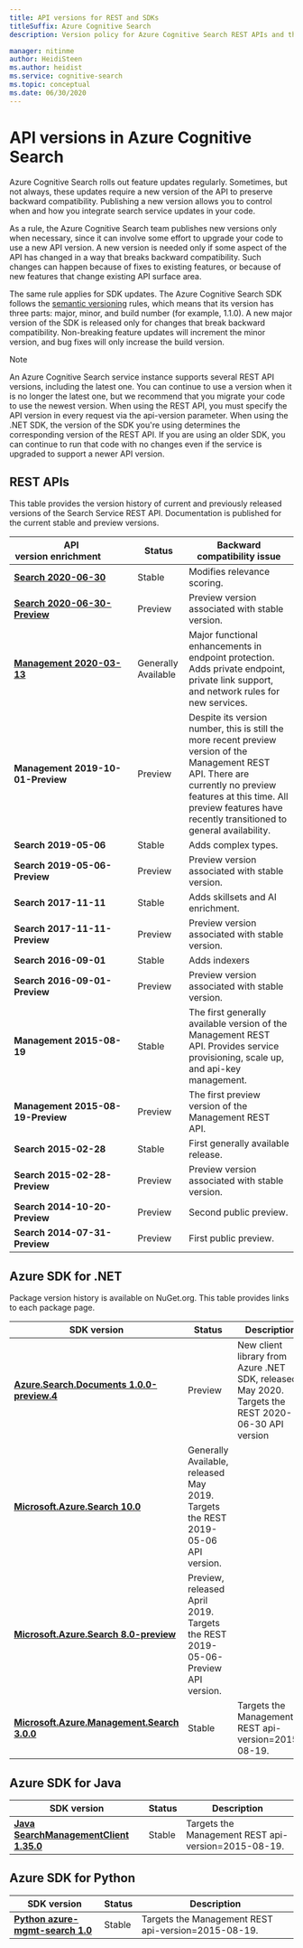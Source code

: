 ```yaml
---
title: API versions for REST and SDKs
titleSuffix: Azure Cognitive Search
description: Version policy for Azure Cognitive Search REST APIs and the client library in the .NET SDK.

manager: nitinme
author: HeidiSteen
ms.author: heidist
ms.service: cognitive-search
ms.topic: conceptual
ms.date: 06/30/2020
---
```


# API versions in Azure Cognitive Search

Azure Cognitive Search rolls out feature updates regularly. Sometimes, but not always, these updates require a new version of the API to preserve backward compatibility. Publishing a new version allows you to control when and how you integrate search service updates in your code.

As a rule, the Azure Cognitive Search team publishes new versions only when necessary, since it can involve some effort to upgrade your code to use a new API version. A new version is needed only if some aspect of the API has changed in a way that breaks backward compatibility. Such changes can happen because of fixes to existing features, or because of new features that change existing API surface area.

The same rule applies for SDK updates. The Azure Cognitive Search SDK follows the [semantic versioning](https://semver.org/) rules, which means that its version has three parts: major, minor, and build number (for example, 1.1.0). A new major version of the SDK is released only for changes that break backward compatibility. Non-breaking feature updates will increment the minor version, and bug fixes will only increase the build version.

> [!NOTE]
> An Azure Cognitive Search service instance supports several REST API versions, including the latest one. You can continue to use a version when it is no longer the latest one, but we recommend that you migrate your code to use the newest version. When using the REST API, you must specify the API version in every request via the api-version parameter. When using the .NET SDK, the version of the SDK you're using determines the corresponding version of the REST API. If you are using an older SDK, you can continue to run that code with no changes even if the service is upgraded to support a newer API version.

## REST APIs

This table provides the version history of current and previously released versions of the Search Service REST API. Documentation is published for the current stable and preview versions.

| API version&nbsp;enrichment&nbsp;&nbsp;&nbsp;&nbsp;&nbsp;&nbsp;&nbsp;&nbsp;&nbsp;&nbsp;&nbsp;  | Status | Backward compatibility issue |
|-------------|--------|------------------------------|
| [**Search 2020-06-30**](https://docs.microsoft.com/rest/api/searchservice/index)| Stable | Modifies relevance scoring. |
| [**Search 2020-06-30-Preview**](https://docs.microsoft.com/rest/api/searchservice/index-preview)| Preview | Preview version associated with stable version. |
| [**Management 2020-03-13**](https://docs.microsoft.com/rest/api/searchmanagement/) | Generally Available | Major functional enhancements in endpoint protection. Adds private endpoint, private link support, and network rules for new  services. |
| **Management 2019-10-01-Preview** | Preview  | Despite its version number, this is still the more recent preview version of the Management REST API. There are currently no preview features at this time. All preview features have recently transitioned to general availability. |
| **Search 2019-05-06** | Stable | Adds complex types. |
| **Search 2019-05-06-Preview** | Preview | Preview version associated with stable version. |
| **Search 2017-11-11** | Stable  | Adds skillsets and AI enrichment. |
| **Search 2017-11-11-Preview** | Preview | Preview version associated with stable version. |
| **Search 2016-09-01** |Stable | Adds indexers|
| **Search 2016-09-01-Preview** | Preview | Preview version associated with stable version.|
| **Management 2015-08-19**  | Stable| The first generally available version of the Management REST API. Provides service provisioning, scale up, and api-key management. |
| **Management 2015-08-19-Preview** | Preview| The first preview version of the Management REST API. |
| **Search 2015-02-28** | Stable  | First generally available release.  |
| **Search 2015-02-28-Preview** | Preview | Preview version associated with stable version. |
| **Search 2014-10-20-Preview** | Preview | Second public preview. |
| **Search 2014-07-31-Preview** | Preview | First public preview. |

## Azure SDK for .NET

Package version history is available on NuGet.org. This table provides links to each package page.

| SDK version | Status | Description |
|-------------|--------|------------------------------|
| [**Azure.Search.Documents 1.0.0-preview.4**](https://www.nuget.org/packages/Azure.Search.Documents/1.0.0-preview.4) | Preview | New client library from Azure .NET SDK, released May 2020. Targets the REST 2020-06-30 API version|
| [**Microsoft.Azure.Search 10.0**](https://www.nuget.org/packages/Microsoft.Azure.Search/) | Generally Available, released May 2019. Targets the REST 2019-05-06 API version.|
| [**Microsoft.Azure.Search 8.0-preview**](https://www.nuget.org/packages/Microsoft.Azure.Search/8.0.0-preview) | Preview, released April 2019. Targets the REST 2019-05-06-Preview API version.|
| [**Microsoft.Azure.Management.Search 3.0.0**](https://docs.microsoft.com/dotnet/api/overview/azure/search/management?view=azure-dotnet) | Stable | Targets the Management REST api-version=2015-08-19. |

## Azure SDK for Java

| SDK version | Status | Description  |
|-------------|--------|------------------------------|
| [**Java SearchManagementClient 1.35.0**](https://docs.microsoft.com/java/api/overview/azure/search/management?view=azure-java-stable) | Stable | Targets the Management REST api-version=2015-08-19.|

## Azure SDK for Python

| SDK version | Status | Description  |
|-------------|--------|------------------------------|
| [**Python azure-mgmt-search 1.0**](https://docs.microsoft.com/python/api/overview/azure/search?view=azure-python) | Stable | Targets the Management REST api-version=2015-08-19. |